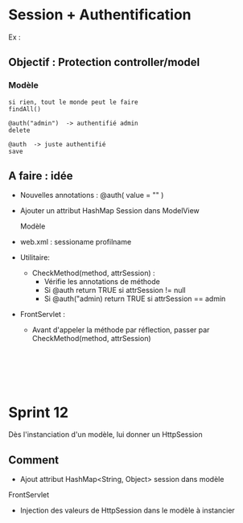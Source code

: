 # Session + Authentification

Ex :

## Objectif : Protection controller/model
### Modèle

    si rien, tout le monde peut le faire  
    findAll()

    @auth("admin")  -> authentifié admin
    delete

    @auth  -> juste authentifié
    save


## A faire : idée
- Nouvelles annotations :
    @auth(
        value = ""
    )

- Ajouter un attribut HashMap Session dans ModelView

    Modèle 

- web.xml :
    sessioname
    profilname


- Utilitaire:
    - CheckMethod(method, attrSession) :
        - Vérifie les annotations de méthode 
        - Si @auth return TRUE si  attrSession != null
        - Si @auth("admin) return TRUE si  attrSession == admin

- FrontServlet : 
    - Avant d'appeler la méthode par réflection, passer par CheckMethod(method, attrSession)


</br>
</br>
</br>
</br>


# Sprint 12

Dès l'instanciation d'un modèle, lui donner un HttpSession

## Comment 
- Ajout attribut HashMap<String, Object> session dans modèle

FrontServlet
- Injection des valeurs de HttpSession dans le modèle à instancier

    


